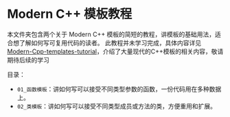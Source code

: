 # Modern C++ 模板教程 

本文件夹包含两个关于 Modern C++ 模板的简短的教程，讲模板的基础用法，适合想了解如何写可复用代码的读者。
此教程并未学习完成，具体内容详见[Modern-Cpp-templates-tutorial](https://github.com/Mq-b/Modern-Cpp-templates-tutorial)，介绍了大量现代的C++模板的相关内容，敬请期待后续的学习

目录：

- `01_函数模板`：讲如何写可以接受不同类型参数的函数，一份代码用在多种数据上。
- `02_类模板`：讲如何写可以接受不同类型成员或方法的类，方便重用和扩展。
